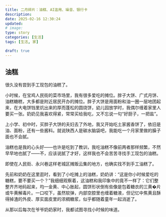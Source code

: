 ```yaml
---
title: 二月碎片：油糕、AI滥用、噪音、银行卡
description:
date: 2025-02-16 12:30:24
updated:
# image:
type: story
categories: [生活]
tags: [生活, 家]

draft: true
---
```


## 油糕

很久没有尝到手工现包的油糕了。

小时候，在宝鸡人民街的菜市场里，我有很多爱吃的摊位。胖子大饼、广式月饼、油糕糖糕，大多都是附近居民开办的摊位。胖子大饼是用面粉和油一圈一层地团起来，在大电饼铛里炕出来的厚而蓬松的圆烧饼，幼儿园放学时，我偶尔缠着家里人要买一张。奶奶见我喜欢得紧，常常买给我吃，又不忘说一句“好厨子，一把盐”。

上小学、初中时，买胖子大饼的夫妇去了外地，我又开始吃土家酱香饼了，依旧是油、面粉，还有一些酱料。就说陕西人是碳水脑袋吧，我能吃一个月家里做的臊子面也不会腻。

油糕也是我的心头好——也许是吃到了教训，我吃油糕不像前两者那样频繁，不然早早地也腻了——不，应该说腻了才好，这样我也不会苦苦寻找手工现包的油糕。

即使在人民街、永兴巷这样老城区摊贩云集的地方，也确实找不到手工油糕了。

先前和奶奶在这里逛时，看到了小吃摊上的油糕，奶奶讲：“这是你小时候爱吃的糖糕，要不要买一个？”我细细观察着，这油糕和我印象中的竟不一样了：它们整整齐齐地码起来，均一金黄、中心胀起，圆饼形状倒有些像是包着糖衣的三黄�片或牛黄解毒片。一口咬下，虽然软弹，内部空腔里也缠着糖液，但记忆中焦黄且酥得掉渣的外皮、厚实面皮里的浓稠糖浆，似乎都随着童年一起消逝了。

从那以后每次在爷爷奶奶家时，我都试图寻找小时候的味道。

<!-- 大纲

- 油糕
  - 爷爷坚持要买，我坚持不买
  - 不以为然，第二天还是买回来了，爸爸也说不好吃
  - 家附近几公里内竟连手工制作的油糕都没有了
  - 延伸：预制菜
- AI滥用
  - 爷爷说老人免费坐火车
  - 去微信内搜索，微信官方的AI总结也说有此政策
  - 我自我怀疑，又问了网友
  - 延伸：劣质AI视频传播低质内容
- 噪音
  - 怀疑耳鸣，测到声音
  - 怀疑热水器，怀疑空行李箱
  - 后来真耳鸣了，左耳听到的低音明显增强
  - 去医院检查，没有大问题，开了保守治疗的药物
- 银行卡风波
  - 中行存钱，两张卡都显示密码错误
  - 农行存钱，2台ATM机长期无法使用
  - 中行不营业，高德地图和中行APP上却写着每天营业
  - 中行APP上修改密码被阻止，提示不友好
  - 农行卡面不写过期信息
  - 农行卡不会过期

-->
